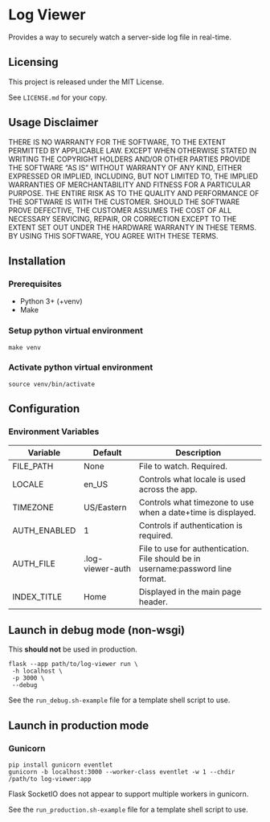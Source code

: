 # Log Viewer

Provides a way to securely watch a server-side log file in real-time.

## Licensing

This project is released under the MIT License.

See `LICENSE.md` for your copy.

## Usage Disclaimer

THERE IS NO WARRANTY FOR THE SOFTWARE, TO THE EXTENT PERMITTED BY APPLICABLE LAW. EXCEPT WHEN OTHERWISE STATED IN WRITING THE COPYRIGHT HOLDERS AND/OR OTHER PARTIES PROVIDE THE SOFTWARE “AS IS” WITHOUT WARRANTY OF ANY KIND, EITHER EXPRESSED OR IMPLIED, INCLUDING, BUT NOT LIMITED TO, THE IMPLIED WARRANTIES OF MERCHANTABILITY AND FITNESS FOR A PARTICULAR PURPOSE. THE ENTIRE RISK AS TO THE QUALITY AND PERFORMANCE OF THE SOFTWARE IS WITH THE CUSTOMER. SHOULD THE SOFTWARE PROVE DEFECTIVE, THE CUSTOMER ASSUMES THE COST OF ALL NECESSARY SERVICING, REPAIR, OR CORRECTION EXCEPT TO THE EXTENT SET OUT UNDER THE HARDWARE WARRANTY IN THESE TERMS. BY USING THIS SOFTWARE, YOU AGREE WITH THESE TERMS.

## Installation

### Prerequisites

- Python 3+ (+venv)
- Make

### Setup python virtual environment

```
make venv
```

### Activate python virtual environment

```
source venv/bin/activate
```

## Configuration

### Environment Variables

| Variable     | Default          | Description                                                                      |
| ------------ | ---------------- | -------------------------------------------------------------------------------- |
| FILE_PATH    | None             | File to watch. Required.                                                         |
| LOCALE       | en_US            | Controls what locale is used across the app.                                     |
| TIMEZONE     | US/Eastern       | Controls what timezone to use when a date+time is displayed.                     |
| AUTH_ENABLED | 1                | Controls if authentication is required.                                          |
| AUTH_FILE    | .log-viewer-auth | File to use for authentication. File should be in username:password line format. |
| INDEX_TITLE  | Home             | Displayed in the main page header.                                               |

## Launch in debug mode (non-wsgi)

This **should not** be used in production.

```
flask --app path/to/log-viewer run \
 -h localhost \
 -p 3000 \
 --debug
```

See the `run_debug.sh-example`  file for a template shell script to use.

## Launch in production mode

### Gunicorn

```
pip install gunicorn eventlet
gunicorn -b localhost:3000 --worker-class eventlet -w 1 --chdir /path/to log-viewer:app
```

Flask SocketIO does not appear to support multiple workers in gunicorn.

See the `run_production.sh-example`  file for a template shell script to use.